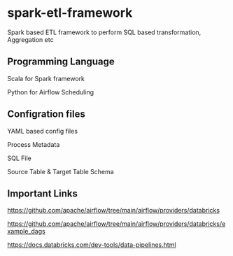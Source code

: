 # spark-etl-framework
Spark based ETL framework to perform SQL based transformation, Aggregation etc


## Programming Language
Scala for Spark framework
   
Python for Airflow Scheduling
   
   
## Configration files   
YAML based config files

Process Metadata

SQL File

Source Table & Target Table Schema



## Important Links

https://github.com/apache/airflow/tree/main/airflow/providers/databricks

https://github.com/apache/airflow/tree/main/airflow/providers/databricks/example_dags

https://docs.databricks.com/dev-tools/data-pipelines.html

